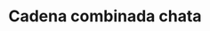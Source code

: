 ---
title: Cadena combinada chata
date: 
draft: false

# descripcion
description : Cadena de plata (varias medidas)

materials: Plata 925

color: Plateado

dimensions: 40cm, 45cm y 50cm

code: 04-12-0110

type: "Colgantes"

categories: []

# Images
# first image will be shown in the product page
images:
  # - image: "images/path_to_image"
  # La ubicacion de las imagenes es imagenes/Colgantes/Colgantes.Cadenas/04-12-0110-cadena-combinada-chata
  - image: "./images/colgantes/cadenas/04-12-0110-cadena-combinada-chata.JPG"
---